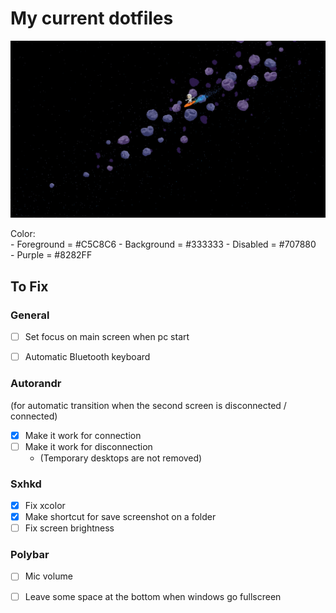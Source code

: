 # My current dotfiles

![alt text](https://github.com/Freim32/Dotfiles/blob/main/space.jpg?raw=true)

Color:  
    - Foreground = #C5C8C6
    - Background = #333333
    - Disabled   = #707880    
    - Purple     = #8282FF

## To Fix

### General

- [ ] Set focus on main screen when pc start
- [ ] Automatic Bluetooth keyboard 


### Autorandr 
(for automatic transition when the second screen is disconnected / connected)

- [x] Make it work for connection
- [ ] Make it work for disconnection 
    - (Temporary desktops are not removed)

### Sxhkd

- [x] Fix xcolor 
- [x] Make shortcut for save screenshot on a folder
- [ ] Fix screen brightness

### Polybar 

- [ ] Mic volume
- [ ] Leave some space at the bottom when windows go fullscreen

